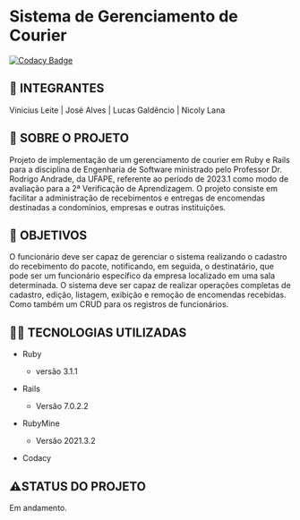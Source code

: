 # Sistema de Gerenciamento de Courier

[![Codacy Badge](https://app.codacy.com/project/badge/Grade/3c2985f91868461aacc06bf91c476795)](https://app.codacy.com/gh/Entrega-Rapida-Solucoes/Sistema-Gerenciamento-Courier/dashboard?utm_source=gh&utm_medium=referral&utm_content=&utm_campaign=Badge_grade)

## 🤵 INTEGRANTES

Vinicius Leite |  José Alves |  Lucas Galdêncio |  Nicoly Lana

## 📕 SOBRE O PROJETO

Projeto de implementação de um gerenciamento de courier em Ruby e Rails para a disciplina de Engenharia de Software ministrado pelo Professor Dr. Rodrigo Andrade, da UFAPE, referente ao período de 2023.1 como modo de avaliação para a 2ª Verificação de Aprendizagem. O projeto consiste em facilitar a administração de recebimentos e entregas de encomendas destinadas a condomínios, empresas e outras instituições.

## 📌 OBJETIVOS

O funcionário deve ser capaz de gerenciar o sistema realizando o cadastro do recebimento do pacote, notificando, em seguida, o destinatário, que pode ser um funcionário específico da empresa localizado em uma sala determinada. O sistema deve ser capaz de realizar operações completas de cadastro, edição, listagem, exibição e remoção de encomendas recebidas. Como também um CRUD para os registros de funcionários.

## 👩‍💻 TECNOLOGIAS UTILIZADAS

- Ruby
  - versão 3.1.1

- Rails
  - Versão 7.0.2.2

- RubyMine
  - Versão 2021.3.2

- Codacy

## ⚠️STATUS DO PROJETO

Em andamento.
